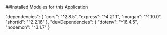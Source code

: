 ##Installed Modules for this Application

"dependencies": {
    "cors": "^2.8.5",
    "express": "^4.21.1",
    "morgan": "^1.10.0",
    "shortid": "^2.2.16"
  },
  "devDependencies": {
    "dotenv": "^16.4.5",
    "nodemon": "^3.1.7"
  }
